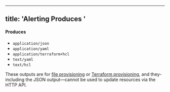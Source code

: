 -----

## title: 'Alerting Produces '

#### Produces

- `application/json`
- `application/yaml`
- `application/terraform+hcl`
- `text/yaml`
- `text/hcl`

These outputs are for [file provisioning](https://grafana.com/docs/grafana/\<GRAFANA_VERSION\>/alerting/set-up/provision-alerting-resources/file-provisioning) or [Terraform provisioning](https://grafana.com/docs/grafana/\<GRAFANA_VERSION\>/alerting/set-up/provision-alerting-resources/file-provisioning), and they-including the JSON output—cannot be used to update resources via the HTTP API.
